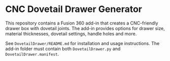 # CNC Dovetail Drawer Generator

This repository contains a Fusion 360 add-in that creates a CNC-friendly drawer box with dovetail joints. The add-in provides options for drawer size, material thicknesses, dovetail settings, handle holes and more.

See `DovetailDrawer/README.md` for installation and usage instructions. The add-in folder must contain both `DovetailDrawer.py` and `DovetailDrawer.manifest`.